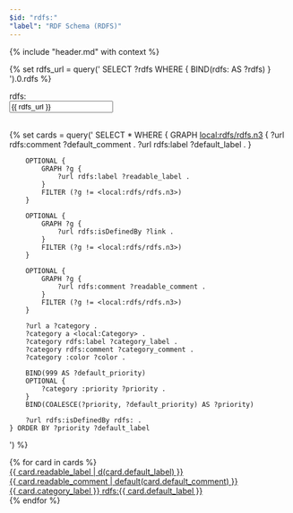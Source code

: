 ```yaml
---
$id: "rdfs:"
"label": "RDF Schema (RDFS)"
---
```


{% include "header.md" with context %}

{% set rdfs_url = query('
    SELECT ?rdfs WHERE {
        BIND(rdfs: AS ?rdfs)
    }
').0.rdfs %}

<div class="ui container">
    <div class="ui large fluid action labeled input">
      <div class="ui label">
        rdfs:
      </div>
      <input readonly type="text" placeholder="" value="{{ rdfs_url }}">
      <a class="ui green button" href="{{ rdfs_url }}">
        <i class="external alternate icon"></i>
      </a>
    </div>
</div>

<br/>

{% set cards = query('
    SELECT * WHERE {
        GRAPH <local:rdfs/rdfs.n3> {
            ?url rdfs:comment ?default_comment .
            ?url rdfs:label ?default_label .
        }

        OPTIONAL {
            GRAPH ?g {
                ?url rdfs:label ?readable_label .
            }
            FILTER (?g != <local:rdfs/rdfs.n3>)
        }

        OPTIONAL {
            GRAPH ?g {
                ?url rdfs:isDefinedBy ?link .
            }
            FILTER (?g != <local:rdfs/rdfs.n3>)
        }

        OPTIONAL {
            GRAPH ?g {
                ?url rdfs:comment ?readable_comment .
            }
            FILTER (?g != <local:rdfs/rdfs.n3>)
        }

        ?url a ?category .
        ?category a <local:Category> .
        ?category rdfs:label ?category_label .
        ?category rdfs:comment ?category_comment .
        ?category :color ?color .

        BIND(999 AS ?default_priority)
        OPTIONAL {
            ?category :priority ?priority .
        }
        BIND(COALESCE(?priority, ?default_priority) AS ?priority)

        ?url rdfs:isDefinedBy rdfs: .
    } ORDER BY ?priority ?default_label
') %}

<div class="ui four cards">
{% for card in cards %}
    <a class="ui {{ card.color }} raised card" href="/{{ card.link|iri_to_url }}">
        <div class="content">
            <div class="header">
                {{ card.readable_label | d(card.default_label) }}
            </div>
            <div class="description">
                {{ card.readable_comment | default(card.default_comment) }}
            </div>
        </div>
        <div class="extra content">
            <span title="{{ card.category_comment }}">{{ card.category_label }}</span>
            <span class="right floated">
                rdfs:{{ card.default_label }}
            </span>
        </div>
    </a>
{% endfor %}
</div>
